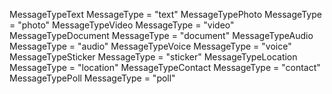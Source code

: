 
MessageTypeText     MessageType = "text"
MessageTypePhoto    MessageType = "photo"
MessageTypeVideo    MessageType = "video"
MessageTypeDocument MessageType = "document"
MessageTypeAudio    MessageType = "audio"
MessageTypeVoice    MessageType = "voice"
MessageTypeSticker  MessageType = "sticker"
MessageTypeLocation MessageType = "location"
MessageTypeContact  MessageType = "contact"
MessageTypePoll     MessageType = "poll"